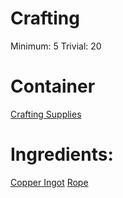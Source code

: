 <!-- TITLE: Climbing Gear -->
<!-- SUBTITLE: A rope with a metal hook on the end -->
# Crafting
Minimum: 5
Trivial: 20

# Container
[Crafting Supplies](crafting-supplies)

# Ingredients:
[Copper Ingot](copper-ingot)
[Rope](rope)
